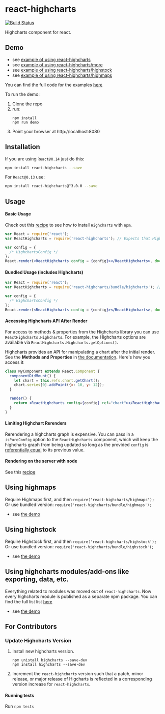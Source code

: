 react-highcharts
================

[![Build Status](https://travis-ci.org/kirjs/react-highcharts.svg?branch=master)](https://travis-ci.org/kirjs/react-highcharts)

Highcharts component for react.

## Demo
* see [example of using react-highcharts](http://kirjs.github.io/react-highcharts/)
* see [example of using react-highcharts/more](http://kirjs.github.io/react-highcharts/more.html)
* see [example of using react-highcharts/highstock](http://kirjs.github.io/react-highcharts/highstock.html)
* see [example of using react-highcharts/highmaps](http://kirjs.github.io/react-highcharts/highmaps.html)

You can find the full code for the examples [here](https://github.com/kirjs/react-highcharts/tree/master/demo)

To run the demo:

 1. Clone the repo
 2. run:
    ```
    npm install
    npm run demo
    ```
 3. Point your browser at http://localhost:8080

## Installation
If you are using `React@0.14` just do this:
```bash
npm install react-highcharts --save
```
For `React@0.13` use: 
```bash
npm install react-highcharts@^3.0.0 --save
```

## Usage
#### Basic Usage
Check out this [recipe](https://github.com/kirjs/react-highcharts/blob/master/recipes.md#using-with-highcharts-package) 
to see how to install `Highcharts` with `npm`. 

```jsx
var React = require('react');
var ReactHighcharts = require('react-highcharts'); // Expects that Highcharts was loaded in the code. 

var config = {
  /* HighchartsConfig */
};
React.render(<ReactHighcharts config = {config}></ReactHighcharts>, document.body);
```

#### Bundled Usage (includes Highcharts) 
```jsx
var React = require('react');
var ReactHighcharts = require('react-highcharts/bundle/highcharts'); // Highcharts is bundled 

var config = {
  /* HighchartsConfig */
};
React.render(<ReactHighcharts config = {config}></ReactHighcharts>, document.body);
```

#### Accessing Highcharts API After Render
For access to methods & properties from the Highcharts library you can use `ReactHighcharts.Highcharts`. For example, the Highcharts options are available via `ReactHighcharts.Highcharts.getOptions()`.

Highcharts provides an API for manipulating a chart after the initial render. See the **Methods and Properties** in [the documentation](http://api.highcharts.com/highcharts). Here's how you access it:

```jsx
class MyComponent extends React.Component {
  componentDidMount() {
    let chart = this.refs.chart.getChart();
    chart.series[0].addPoint({x: 10, y: 12});
  }

  render() {
    return <ReactHighcharts config={config} ref="chart"></ReactHighcharts>;
  }
}
```

#### Limiting Highchart Rerenders
Rerendering a highcharts graph is expensive. You can pass in a `isPureConfig` option to the `ReactHighcharts` component, which will keep the highcharts graph from being updated so long as the provided `config` is [referentially equal](https://developer.mozilla.org/en-US/docs/Web/JavaScript/Reference/Operators/Comparison_Operators) to its previous value.

#### Rendering on the server with node
See this [recipe](https://github.com/kirjs/react-highcharts/blob/master/recipes.md#rendering-react-highcharts-on-node)

## Using highmaps
Require Highmaps first, and then `require('react-highcharts/highmaps');`
Or use bundled version:  `require('react-highcharts/bundle/highmaps');`
* see [the demo](http://kirjs.github.io/react-highcharts/highmaps.html)

## Using highstock
Require Highstock first, and then `require('react-highcharts/highstock');`
Or use bundled version:  `require('react-highcharts/bundle/highstock');`
* see [the demo](http://kirjs.github.io/react-highcharts/highstock.html)

## Using highcharts modules/add-ons like exporting, data, etc.
Everything related to modules was moved out of `react-highcharts`. 
Now every highcharts module is published as a separate npm package. 
You can find the full list list [here](https://github.com/kirjs/publish-highcharts-modules/blob/master/modules.md)
* see [the demo](http://kirjs.github.io/react-highcharts/more.html)

## For Contributors
### Update Highcharts Version 
 1. Install new highcharts version.
    ```
    npm unistall highcharts --save-dev
    npm install highcharts --save-dev
    ```
    
 2. Increment the `react-highcharts` version such that a patch, minor release, or major release of 
    Higcharts is reflected in a corresponding version increase for `react-highcharts`.

#### Running tests
Run `npm tests`
